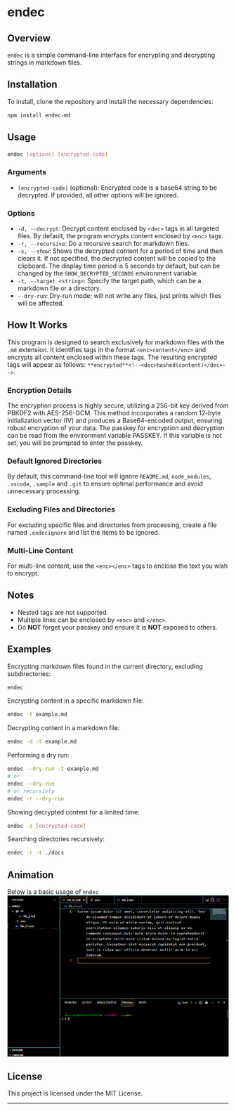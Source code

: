 # endec

## Overview

`endec` is a simple command-line interface for encrypting and decrypting strings in markdown files.

## Installation

To install, clone the repository and install the necessary dependencies:

```sh
npm install endec-md
```

## Usage

```sh
endec [options] [encrypted-code]
```

### Arguments

- `[encrypted-code]` (optional): Encrypted code is a base64 string to be decrypted. If provided, all other options will be ignored.

### Options

- `-d, --decrypt`: Decrypt content enclosed by `<dec>` tags in all targeted files. By default, the program encrypts content enclosed by `<enc>` tags.
- `-r, --recursive`: Do a recursive search for markdown files.
- `-s, --show`: Shows the decrypted content for a period of time and then clears it. If not specified, the decrypted content will be copied to the clipboard. The display time period is 5 seconds by default, but can be changed by the `SHOW_DECRYPTED_SECONDS` environment variable.
- `-t, --target <string>`: Specify the target path, which can be a markdown file or a directory.
- `--dry-run`: Dry-run mode; will not write any files, just prints which files will be affected.

## How It Works

This program is designed to search exclusively for markdown files with the `.md` extension. It identifies tags in the format `<enc>content</enc>` and encrypts all content enclosed within these tags. The resulting encrypted tags will appear as follows: `**encrypted**<!--<dec>hashed(content)</dec>-->`.

### Encryption Details

The encryption process is highly secure, utilizing a 256-bit key derived from PBKDF2 with AES-256-GCM. This method incorporates a random 12-byte initialization vector (IV) and produces a Base64-encoded output, ensuring robust encryption of your data.
The passkey for encryption and decryption can be read from the environment variable PASSKEY. If this variable is not set, you will be prompted to enter the passkey.

### Default Ignored Directories

By default, this command-line tool will ignore `README.md`, `node_modules`, `.vscode`, `.sample` and `.git` to ensure optimal performance and avoid unnecessary processing.

### Excluding Files and Directories

For excluding specific files and directories from processing, create a file named `.endecignore` and list the items to be ignored.

### Multi-Line Content

For multi-line content, use the `<enc></enc>` tags to enclose the text you wish to encrypt.

## Notes

- Nested tags are not supported.
- Multiple lines can be enclosed by `<enc>` and `</enc>`.
- Do **NOT** forget your passkey and ensure it is **NOT** exposed to others.

## Examples

Encrypting markdown files found in the current directory, excluding subdirectories:

```sh
endec
```

Encrypting content in a specific markdown file:

```sh
endec -t example.md
```

Decrypting content in a markdown file:

```sh
endec -d -t example.md
```

Performing a dry run:

```sh
endec --dry-run -t example.md
# or
endec --dry-run
# or recursivly
endec -r --dry-run
```

Showing decrypted content for a limited time:

```sh
endec -s [encrypted-code]
```

Searching directories recursively:

```sh
endec -r -t ./docs
```

## Animation

Below is a basic usage of `endec`
![Funny Animation](./assets/animation.gif)

## License

This project is licensed under the MIT License.

---
